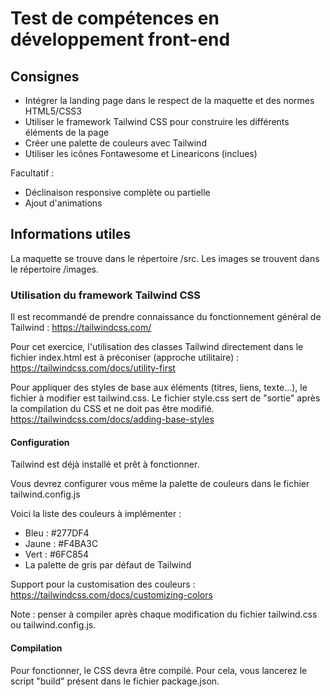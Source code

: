 # Test de compétences en développement front-end

## Consignes 

- Intégrer la landing page dans le respect de la maquette et des normes HTML5/CSS3
- Utiliser le framework Tailwind CSS pour construire les différents éléments de la page
- Créer une palette de couleurs avec Tailwind
- Utiliser les icônes Fontawesome et Linearicons (inclues)

Facultatif : 
- Déclinaison responsive complète ou partielle
- Ajout d'animations

## Informations utiles

La maquette se trouve dans le répertoire /src.
Les images se trouvent dans le répertoire /images.

### Utilisation du framework Tailwind CSS

Il est recommandé de prendre connaissance du fonctionnement général de Tailwind : https://tailwindcss.com/

Pour cet exercice, l'utilisation des classes Tailwind directement dans le fichier index.html est à préconiser (approche utilitaire) : https://tailwindcss.com/docs/utility-first

Pour appliquer des styles de base aux éléments (titres, liens, texte...), le fichier à modifier est tailwind.css. Le fichier style.css sert de "sortie" après la compilation du CSS et ne doit pas être modifié.
https://tailwindcss.com/docs/adding-base-styles

#### Configuration
Tailwind est déjà installé et prêt à fonctionner.

Vous devrez configurer vous même la palette de couleurs dans le fichier tailwind.config.js 

Voici la liste des couleurs à implémenter :
- Bleu : #277DF4
- Jaune : #F4BA3C
- Vert : #6FC854
- La palette de gris par défaut de Tailwind

Support pour la customisation des couleurs : https://tailwindcss.com/docs/customizing-colors

Note : penser à compiler après chaque modification du fichier tailwind.css ou tailwind.config.js.

#### Compilation 
Pour fonctionner, le CSS devra être compilé. Pour cela, vous lancerez le script "build" présent dans le fichier package.json.